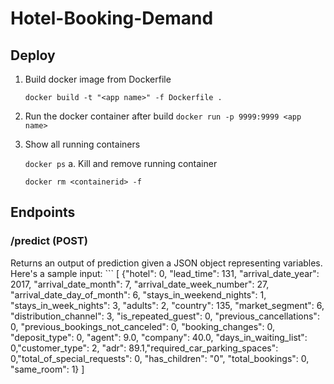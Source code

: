 # Hotel-Booking-Demand

## Deploy

1. Build docker image from Dockerfile

    ```docker build -t "<app name>" -f Dockerfile .```

2. Run the docker container after build
    ```docker run -p 9999:9999 <app name>```

3. Show all running containers
    
    ```docker ps```
    a. Kill and remove running container
    
     ```docker rm <containerid> -f ```


## Endpoints

### /predict (POST)

Returns an output of prediction given a JSON object representing variables. Here's a sample input:
    ```
    [
        {"hotel": 0, "lead_time": 131, "arrival_date_year": 2017, "arrival_date_month": 7, "arrival_date_week_number": 27, "arrival_date_day_of_month": 6, "stays_in_weekend_nights": 1, "stays_in_week_nights": 3, "adults": 2, "country": 135, "market_segment": 6, "distribution_channel": 3, "is_repeated_guest": 0, "previous_cancellations": 0, "previous_bookings_not_canceled": 0, "booking_changes": 0, "deposit_type": 0, "agent": 9.0, "company": 40.0, "days_in_waiting_list": 0,"customer_type": 2, "adr": 89.1,"required_car_parking_spaces": 0,"total_of_special_requests": 0, "has_children": "0", "total_bookings": 0, "same_room": 1}
    ]
